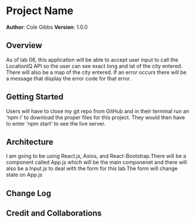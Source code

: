 # Project Name

**Author**: Cole Gibbs
**Version**: 1.0.0

## Overview
<!-- Provide a high level overview of what this application is and why you are building it, beyond the fact that it's an assignment for this class. (i.e. What's your problem domain?) -->
As of lab 06, this application will be able to accept user input to call the LocationIQ API so the user can see exact long and lat of the city entered. There will also be a map of the city entered. If an error occurs there will be a message that display the error code for that error. 
## Getting Started
<!-- What are the steps that a user must take in order to build this app on their own machine and get it running? -->
Users will have to close my git repo from GitHub and in their terminal run an 'npm i' to download the proper files for this project. They would then have to enter 'npm start' to see the live server. 

## Architecture
<!-- Provide a detailed description of the application design. What technologies (languages, libraries, etc) you're using, and any other relevant design information. -->
I am going to be using React.js, Axios, and React-Bootstrap.There will be a component called App.js which will be the main componenet and there will also be a Input.js to deal with the form for this lab.The form will change state on App.js 

## Change Log
<!-- Use this area to document the iterative changes made to your application as each feature is successfully implemented. Use time stamps. Here's an example:

01-01-2001 4:59pm - Application now has a fully-functional express server, with a GET route for the location resource. -->

## Credit and Collaborations
<!-- Give credit (and a link) to other people or resources that helped you build this application. -->